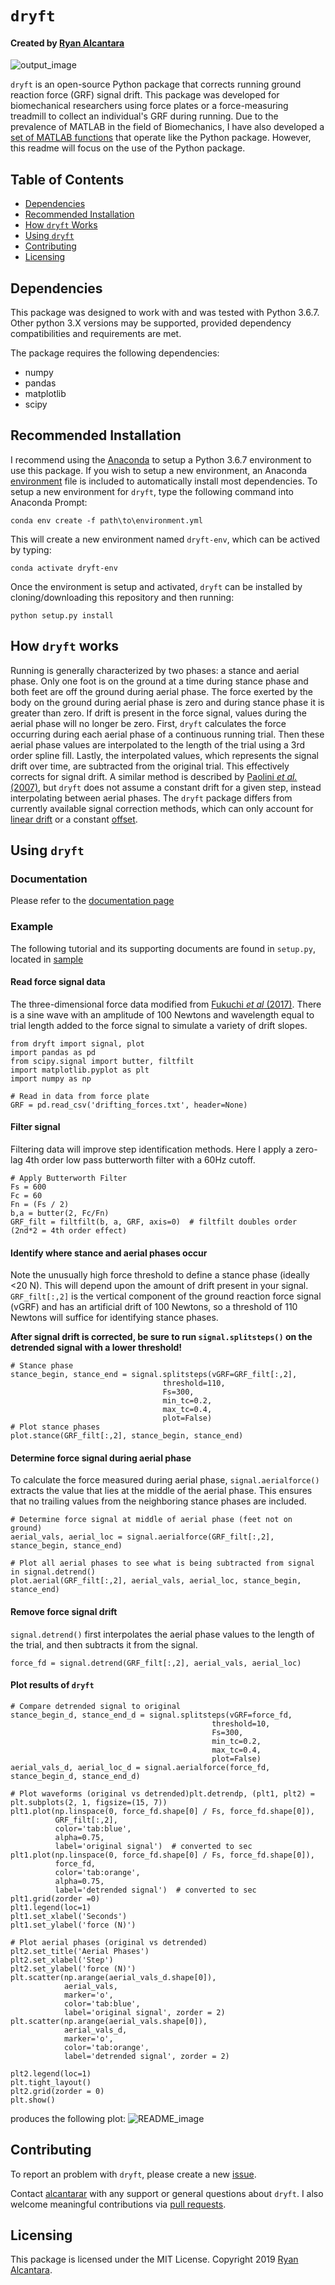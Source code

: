 # `dryft`
#### Created by [Ryan Alcantara](https://alcantarar.github.io)
![output_image](documentation/JOSS_submission/waveform.png)

`dryft` is an open-source Python package that corrects running ground reaction force (GRF) 
signal drift. This package was developed for biomechanical researchers using force plates
or a force-measuring treadmill to collect an individual's GRF during running. Due to the
prevalence of MATLAB in the field of Biomechanics, I have also developed a [set of 
MATLAB functions](MATLAB) that operate like the Python package. However, this readme will 
focus on the use of the Python package.

## Table of Contents
* [Dependencies](#dependencies)
* [Recommended Installation](#recommended-installation)
* [How `dryft` Works](#how-dryft-works)
* [Using `dryft`](#using-dryft)
* [Contributing](#contributing)
* [Licensing](#licensing)

## Dependencies
This package was designed to work with and was tested with Python 3.6.7. 
Other python 3.X versions may be supported, provided dependency compatibilities and requirements are met.

The package requires the following dependencies: 
* numpy
* pandas
* matplotlib
* scipy

## Recommended Installation

I recommend using the [Anaconda](https://www.anaconda.com/distribution/#download-section) to setup a Python 3.6.7 
environment to use this package. If you wish to setup a new environment, an Anaconda [environment](environment.yml) 
file is included to automatically install most dependencies. To setup a new environment for `dryft`, type the following 
command into Anaconda Prompt:
```
conda env create -f path\to\environment.yml
```
This will create a new environment named `dryft-env`, which can be actived by typing:
```
conda activate dryft-env
```
Once the environment is setup and activated, `dryft` can be installed by cloning/downloading
this repository and then running:
```
python setup.py install
```

## How `dryft` works
Running is generally characterized by two phases: a stance and aerial phase. Only one foot is on the ground at a time during 
stance phase and both feet are off the ground during aerial phase. The force exerted by the body on the ground during 
aerial phase is zero and during stance phase it is greater than zero. If drift is present in the force signal, values 
during the aerial phase will no longer be zero. First, `dryft` calculates the force occurring during each aerial phase of
a continuous running trial. Then these aerial phase values are interpolated to the length of the trial using a 3rd order
spline fill. Lastly, the interpolated values, which represents the signal drift over time, are subtracted from the original 
trial. This effectively corrects for signal drift. A similar method is 
described by [Paolini *et al.* (2007)](https://www.ncbi.nlm.nih.gov/pubmed/16759895), but `dryft` does not assume a 
constant drift for a given step, instead interpolating between aerial phases. The `dryft` package differs from currently 
available signal correction methods, which can only 
account for [linear drift](https://docs.scipy.org/doc/scipy/reference/generated/scipy.signal.detrend.html) 
or a constant [offset](https://www.c-motion.com/v3dwiki/index.php/FP_ZERO).


## Using `dryft`
### Documentation
Please refer to the [documentation page](https://alcantarar.github.io/dryft/index.html)
### Example
The following tutorial and its supporting documents are found in `setup.py`, located in [sample](sample)
#### Read force signal data
The three-dimensional force data modified from [Fukuchi *et al* (2017)](https://peerj.com/articles/3298/). 
There is a sine wave with an amplitude of 100 Newtons and wavelength equal to trial length added to the force signal to 
simulate a variety of drift slopes. 
```
from dryft import signal, plot
import pandas as pd
from scipy.signal import butter, filtfilt
import matplotlib.pyplot as plt
import numpy as np

# Read in data from force plate
GRF = pd.read_csv('drifting_forces.txt', header=None)
```
#### Filter signal
Filtering data will improve step identification methods. Here I apply a zero-lag 4th order low pass butterworth
filter with a 60Hz cutoff.
```
# Apply Butterworth Filter
Fs = 600
Fc = 60
Fn = (Fs / 2)
b,a = butter(2, Fc/Fn)
GRF_filt = filtfilt(b, a, GRF, axis=0)  # filtfilt doubles order (2nd*2 = 4th order effect)
```

#### Identify where stance and aerial phases occur
Note the unusually high force threshold to define a stance phase (ideally <20 N). This will depend upon the amount of 
drift present in your signal. `GRF_filt[:,2]` is the vertical component of the ground reaction 
force signal (vGRF) and has an artificial drift of 100 Newtons, so a threshold of 110 Newtons 
will suffice for identifying stance phases. 

**After signal drift is corrected, be sure to run `signal.splitsteps()` on the detrended signal with a lower threshold!**

```
# Stance phase
stance_begin, stance_end = signal.splitsteps(vGRF=GRF_filt[:,2],
                                  threshold=110,
                                  Fs=300,
                                  min_tc=0.2,
                                  max_tc=0.4,
                                  plot=False)
# Plot stance phases
plot.stance(GRF_filt[:,2], stance_begin, stance_end)
```
#### Determine force signal during aerial phase
To calculate the force measured during aerial phase, `signal.aerialforce()` extracts the value that lies at the middle of 
the aerial phase. This ensures that no trailing values from the neighboring stance phases are included. 
```
# Determine force signal at middle of aerial phase (feet not on ground)
aerial_vals, aerial_loc = signal.aerialforce(GRF_filt[:,2], stance_begin, stance_end)

# Plot all aerial phases to see what is being subtracted from signal in signal.detrend()
plot.aerial(GRF_filt[:,2], aerial_vals, aerial_loc, stance_begin, stance_end)
```
#### Remove force signal drift
`signal.detrend()` first interpolates the aerial phase values to the length of the trial, and then subtracts it from the 
signal.
```
force_fd = signal.detrend(GRF_filt[:,2], aerial_vals, aerial_loc)
```
#### Plot results of `dryft`
```
# Compare detrended signal to original
stance_begin_d, stance_end_d = signal.splitsteps(vGRF=force_fd,
                                             threshold=10,
                                             Fs=300,
                                             min_tc=0.2,
                                             max_tc=0.4,
                                             plot=False)
aerial_vals_d, aerial_loc_d = signal.aerialforce(force_fd, stance_begin_d, stance_end_d)

# Plot waveforms (original vs detrended)plt.detrendp, (plt1, plt2) = plt.subplots(2, 1, figsize=(15, 7))
plt1.plot(np.linspace(0, force_fd.shape[0] / Fs, force_fd.shape[0]),
          GRF_filt[:,2],
          color='tab:blue',
          alpha=0.75,
          label='original signal')  # converted to sec
plt1.plot(np.linspace(0, force_fd.shape[0] / Fs, force_fd.shape[0]),
          force_fd,
          color='tab:orange',
          alpha=0.75,
          label='detrended signal')  # converted to sec
plt1.grid(zorder =0)
plt1.legend(loc=1)
plt1.set_xlabel('Seconds')
plt1.set_ylabel('force (N)')

# Plot aerial phases (original vs detrended)
plt2.set_title('Aerial Phases')
plt2.set_xlabel('Step')
plt2.set_ylabel('force (N)')
plt.scatter(np.arange(aerial_vals_d.shape[0]),
            aerial_vals,
            marker='o',
            color='tab:blue',
            label='original signal', zorder = 2)
plt.scatter(np.arange(aerial_vals.shape[0]),
            aerial_vals_d,
            marker='o',
            color='tab:orange',
            label='detrended signal', zorder = 2)

plt2.legend(loc=1)
plt.tight_layout()
plt2.grid(zorder = 0)
plt.show()
```
produces the following plot:
![README_image](sample/output.png)

## Contributing

To report an problem with `dryft`, please create a new [issue](https://github.com/alcantarar/dryft/issues).

Contact [alcantarar](https://github.com/alcantarar) with any support or general questions about `dryft`. I also welcome
meaningful contributions via [pull requests](https://github.com/alcantarar/dryft/pulls).

## Licensing

This package is licensed under the MIT License. Copyright 2019 [Ryan Alcantara](https://alcantarar.github.io).
